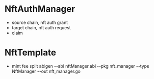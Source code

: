 # NftAuthManager

-  source chain, nft auth grant
-  target chain, nft auth request
-  claim

# NftTemplate

- mint fee split
  abigen --abi nftManager.abi --pkg nft_manager --type NftManager --out nft_manager.go
